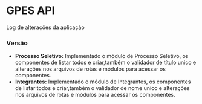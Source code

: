 # GPES API

Log de alterações da aplicação

### Versão 
* **Processo Seletivo:** Implementado o módulo de Processo Seletivo, os componentes de listar todos e criar,também o validador de título unico e alterações nos arquivos de rotas e módulos para acessar os componentes.
* **Integrantes:** Implementado o módulo de Integrantes, os componentes de listar todos e criar,também o validador de nome unico e alterações nos arquivos de rotas e módulos para acessar os componentes.